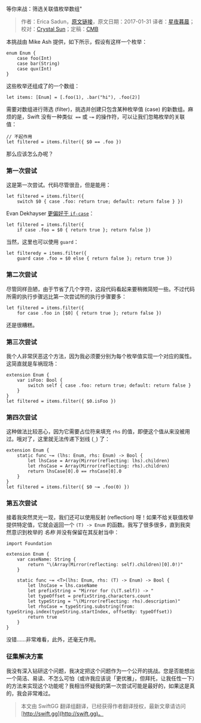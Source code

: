 等你来战：筛选关联值枚举数组"

> 作者：Erica Sadun，[原文链接](http://ericasadun.com/2017/01/31/challenge-filtering-associated-value-enumeration-arrays/)，原文日期：2017-01-31
> 译者：[星夜暮晨](http://www.jianshu.com/users/ef1058d2d851)；校对：[Crystal Sun](http://www.jianshu.com/users/7a2d2cc38444/latest_articles)；定稿：[CMB](https://github.com/chenmingbiao)
  









本挑战由 Mike Ash 提供，如下所示，假设有这样一个枚举：

    
    enum Enum {
        case foo(Int)
        case bar(String)
        case qux(Int)
    }

这些枚举还组成了的一个数组：

    
    let items: [Enum] = [.foo(1), .bar("hi"), .foo(2)]

需要对数组进行筛选 (filter)，挑选并创建只包含某种枚举值 (case) 的新数组。麻烦的是，Swift 没有一种类似  `==` 或 `~=` 的操作符，可以让我们忽略枚举的关联值：

    
    // 不起作用
    let filtered = items.filter({ $0 == .foo })

那么应该怎么办呢？



### 第一次尝试

这是第一次尝试。代码尽管很丑，但是能用：

    
    let filtered = items.filter({ 
        switch $0 { case .foo: return true; default: return false } })

Evan Dekhayser [更偏好于 `if-case`](http://twitter.com/ERDekhayser/status/826508221418504194)：

    
    let filtered = items.filter({ 
        if case .foo = $0 { return true }; return false })

当然，这里也可以使用 `guard`：

    
    let filteredy = items.filter({ 
        guard case .foo = $0 else { return false }; return true })

### 第二次尝试

尽管同样丑陋，由于节省了几个字符，这段代码看起来要稍微简短一些。不过代码所需的执行步骤远比第一次尝试所的执行步骤要多：

    
    let filtered = items.filter({ 
        for case .foo in [$0] { return true }; return false })

还是很糟糕。

### 第三次尝试

我个人非常厌恶这个方法，因为我必须要分别为每个枚举值实现一个对应的属性。这简直就是车祸现场：

    
    extension Enum {
        var isFoo: Bool {
            switch self { case .foo: return true; default: return false }
        }
    }
    let filtered = items.filter({ $0.isFoo })

### 第四次尝试

这种做法比较恶心，因为它需要占位符来填充 `rhs` 的值，即便这个值从来没被用过。哦对了，这里就无法传递下划线 (`_`) 了：

    
    extension Enum {
        static func ~= (lhs: Enum, rhs: Enum) -> Bool {
            let lhsCase = Array(Mirror(reflecting: lhs).children)
            let rhsCase = Array(Mirror(reflecting: rhs).children)
            return lhsCase[0].0 == rhsCase[0].0
        }
    }
    let filtered = items.filter({ $0 ~= .foo(0) })

### 第五次尝试

接着我突然灵光一现，我们还可以使用反射 (reflection) 呀！如果不给关联值枚举提供特定值，它就会返回一个 `(T) -> Enum` 的函数。我写了很多很多，直到我突然意识到枚举的 *名称* 并没有保留在其反射当中：

    
    import Foundation
    
    extension Enum {
        var caseName: String {
            return "\(Array(Mirror(reflecting: self).children)[0].0!)"
        }
        
        static func ~= <T>(lhs: Enum, rhs: (T) -> Enum) -> Bool {
            let lhsCase = lhs.caseName
            let prefixString = "Mirror for (\(T.self)) -> "
            let typeOffset = prefixString.characters.count
            let typeString = "\(Mirror(reflecting: rhs).description)"
            let rhsCase = typeString.substring(from: typeString.index(typeString.startIndex, offsetBy: typeOffset))
            return true
        }
    }

没错……非常难看，此外，还毫无作用。

### 征集解决方案

我没有深入钻研这个问题，我决定把这个问题作为一个公开的挑战。您是否能想出一个简洁、易读、不怎么可怕（或许我应该说「更优雅」，但拜托，让我任性一下）的方法来实现这个功能呢？我相当怀疑我的第一次尝试可能是最好的，如果这是真的，我会非常难过。
> 本文由 SwiftGG 翻译组翻译，已经获得作者翻译授权，最新文章请访问 [http://swift.gg](http://swift.gg)。